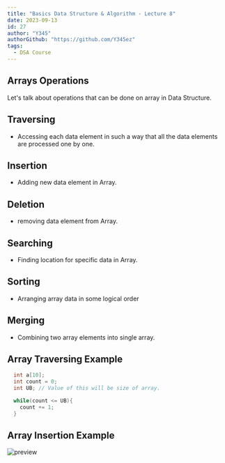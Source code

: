 ```yaml
---
title: "Basics Data Structure & Algorithm - Lecture 8"
date: 2023-09-13
id: 27
author: "Y345"
authorGithub: "https://github.com/Y345ez"
tags:
  - DSA Course
---
```


## Arrays Operations

Let's talk about operations that can be done on array in Data Structure.

## Traversing

- Accessing each data element in such a way that all the data elements are processed one by one.

## Insertion
- Adding new data element in Array.

## Deletion
- removing data element from Array.

## Searching
- Finding location for specific data in Array.
  
## Sorting
- Arranging array data in some logical order

## Merging
- Combining two array elements into single array.


## Array Traversing Example

```c
  int a[10];
  int count = 0;
  int UB; // Value of this will be size of array.

  while(count <= UB){
    count += 1;
  }

```
 

## Array Insertion Example

![preview](https://i.imgur.com/ovCtcsT.png)
